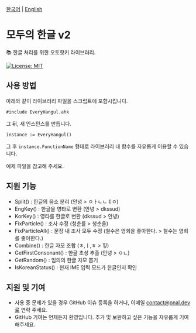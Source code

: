 [한국어](/README/ko.md) | [English](/README/en.md)

# 모두의 한글 v2
📚 한글 처리를 위한 오토핫키 라이브러리.

[![License: MIT](https://img.shields.io/badge/License-MIT-yellow.svg)](https://opensource.org/licenses/MIT)

## 사용 방법
아래와 같이 라이브러리 파일을 스크립트에 포함시킵니다.
```
#include EveryHangul.ahk
```

그 뒤, 새 인스턴스를 만듭니다.

```
instance := EveryHangul()
```

그 후 `instance.FunctionName` 형태로 라이브러리 내 함수를 자유롭게 이용할 수 있습니다.

예제 파일을 참고해 주세요. 

## 지원 기능
* Split() : 한글의 음소 분리 (안녕 > ㅇㅏㄴㄴㅕㅇ)
* EngKey() : 한글을 영타로 변환 (안녕 > dkssud)
* KorKey() : 영타를 한글로 변환 (dkssud > 안녕)
* FixParticle() : 조사 수정 (청춘를 > 청춘을)
* FixParticleAll() : 문장 내 조사 모두 수정 (철수은 영희을 좋아한다. > 철수는 영희를 좋아한다.)
* Combine() : 한글 자모 조합 (ㅎ,ㅣ,ㅎ > 힣)
* GetFirstConsonant() : 한글 초성 추출 (안녕 > ㅇㄴ)
* GetRandom() : 임의의 한글 자모 뽑기
* IsKoreanStatus() : 현재 IME 입력 모드가 한글인지 확인

## 지원 및 기여
* 사용 중 문제가 있을 경우 GitHub 이슈 등록을 하거나, 이메일 contact@pnal.dev로 연락 주세요.
* GitHub 기여는 언제든지 환영입니다. 추가 및 보완하고 싶은 기능을 자유롭게 기여해주세요.
